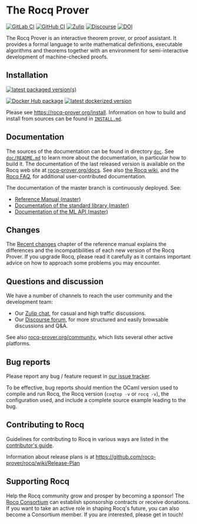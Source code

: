 # The Rocq Prover

[![GitLab CI][gitlab-badge]][gitlab-link]
[![GitHub CI][gh-badge]][gh-link]
[![Zulip][zulip-badge]][zulip-link]
[![Discourse][discourse-badge]][discourse-link]
[![DOI][doi-badge]][doi-link]

[gitlab-badge]: https://gitlab.inria.fr/coq/coq/badges/master/pipeline.svg
[gitlab-link]: https://gitlab.inria.fr/coq/coq/commits/master

[gh-badge]: https://github.com/rocq-prover/rocq/actions/workflows/ci-github.yml/badge.svg
[gh-link]: https://github.com/rocq-prover/rocq/actions/workflows/ci-github.yml

[discourse-badge]: https://img.shields.io/badge/Discourse-forum-informational.svg
[discourse-link]: https://discourse.rocq-prover.org/

[zulip-badge]: https://img.shields.io/badge/Zulip-chat-informational.svg
[zulip-link]: https://rocq-prover.zulipchat.com/

[doi-badge]: https://zenodo.org/badge/DOI/10.5281/zenodo.15149628.svg
[doi-link]: https://doi.org/10.5281/zenodo.15149628

The Rocq Prover is an interactive theorem prover, or proof assistant. It provides a formal language to write
mathematical definitions, executable algorithms and theorems together with an
environment for semi-interactive development of machine-checked proofs.

## Installation

[![latest packaged version(s)][repology-badge]][repology-link]

[![Docker Hub package][dockerhub-badge]][dockerhub-link]
[![latest dockerized version][docker-rocq-badge]][docker-rocq-link]

[repology-badge]: https://repology.org/badge/latest-versions/coq.svg
[repology-link]: https://repology.org/metapackage/coq/versions

[dockerhub-badge]: https://img.shields.io/badge/images%20on-Docker%20Hub-blue.svg
[dockerhub-link]: https://hub.docker.com/r/rocq/rocq-prover#supported-tags "Supported tags on Docker Hub"

[docker-rocq-badge]: https://img.shields.io/docker/v/rocq/rocq-prover/latest
[docker-rocq-link]: https://github.com/rocq-community/docker-coq/wiki#docker-coq-images "rocq/rocq-prover:latest"

Please see https://rocq-prover.org/install.
Information on how to build and install from sources can be found in
[`INSTALL.md`](INSTALL.md).

## Documentation

The sources of the documentation can be found in directory [`doc`](doc).
See [`doc/README.md`](/doc/README.md) to learn more about the documentation,
in particular how to build it. The
documentation of the last released version is available on the Rocq
web site at [rocq-prover.org/docs](https://rocq-prover.org/docs).
See also [the Rocq wiki](https://github.com/rocq-prover/rocq/wiki),
and the [Rocq FAQ](https://github.com/rocq-prover/rocq/wiki/The-Rocq-FAQ),
for additional user-contributed documentation.

The documentation of the master branch is continuously deployed.  See:
- [Reference Manual (master)][refman-master]
- [Documentation of the standard library (master)][stdlib-master]
- [Documentation of the ML API (master)][api-master]

[api-master]: https://rocq-prover.org/doc/master/api/
[refman-master]: https://rocq-prover.org/doc/master/refman/
[stdlib-master]: https://rocq-prover.org/doc/master/stdlib/

## Changes

The [Recent
changes](https://rocq-prover.org/doc/master/refman/changes.html) chapter
of the reference manual explains the differences and the
incompatibilities of each new version of the Rocq Prover. If you upgrade Rocq,
please read it carefully as it contains important advice on how to
approach some problems you may encounter.

## Questions and discussion

We have a number of channels to reach the user community and the
development team:

- Our [Zulip chat][zulip-link], for casual and high traffic discussions.
- Our [Discourse forum][discourse-link], for more structured and easily browsable discussions and Q&A.

See also [rocq-prover.org/community](https://rocq-prover.org/community), which
lists several other active platforms.

## Bug reports

Please report any bug / feature request in [our issue tracker](https://github.com/rocq-prover/rocq/issues).

To be effective, bug reports should mention the OCaml version used
to compile and run Rocq, the Rocq version (`coqtop -v` or `rocq -v`), the configuration
used, and include a complete source example leading to the bug.

## Contributing to Rocq

Guidelines for contributing to Rocq in various ways are listed in the [contributor's guide](CONTRIBUTING.md).

Information about release plans is at https://github.com/rocq-prover/rocq/wiki/Release-Plan

## Supporting Rocq

Help the Rocq community grow and prosper by becoming a sponsor! The [Rocq
Consortium](https://rocq-prover.org/consortium) can establish sponsorship contracts
or receive donations. If you want to take an active role in shaping Rocq's
future, you can also become a Consortium member. If you are interested, please
get in touch!
